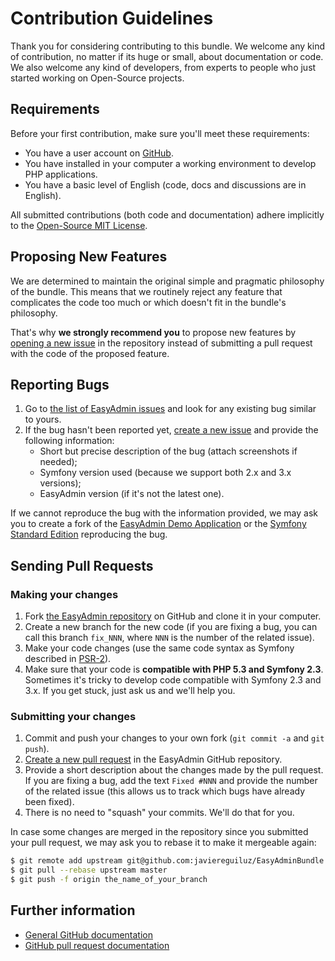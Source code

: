 Contribution Guidelines
=======================

Thank you for considering contributing to this bundle. We welcome any kind of
contribution, no matter if its huge or small, about documentation or code. We
also welcome any kind of developers, from experts to people who just started
working on Open-Source projects.

Requirements
------------

Before your first contribution, make sure you'll meet these requirements:

 * You have a user account on [GitHub](https://github.com/).
 * You have installed in your computer a working environment to develop PHP
   applications.
 * You have a basic level of English (code, docs and discussions are in English).

All submitted contributions (both code and documentation) adhere implicitly to
the [Open-Source MIT License][mit-license].

Proposing New Features
----------------------

We are determined to maintain the original simple and pragmatic philosophy of
the bundle. This means that we routinely reject any feature that complicates the
code too much or which doesn't fit in the bundle's philosophy.

That's why **we strongly recommend you** to propose new features by
[opening a new issue][create-issue] in the repository instead of submitting a
pull request with the code of the proposed feature.

Reporting Bugs
--------------

 1. Go to [the list of EasyAdmin issues][easyadmin-issues] and look for any
    existing bug similar to yours.
 2. If the bug hasn't been reported yet, [create a new issue][create-issue] and
    provide the following information:
    * Short but precise description of the bug (attach screenshots if needed);
    * Symfony version used (because we support both 2.x and 3.x versions);
    * EasyAdmin version (if it's not the latest one).

If we cannot reproduce the bug with the information provided, we may ask you to
create a fork of the [EasyAdmin Demo Application][easyadmin-demo] or the
[Symfony Standard Edition][symfony-standard] reproducing the bug.

Sending Pull Requests
---------------------

### Making your changes

 1. Fork [the EasyAdmin repository][easyadmin-repository] on GitHub and clone it
    in your computer.
 2. Create a new branch for the new code (if you are fixing a bug, you can call
    this branch `fix_NNN`, where `NNN` is the number of the related issue).
 3. Make your code changes (use the same code syntax as Symfony described in
    [PSR-2][psr2-standard]).
 4. Make sure that your code is **compatible with PHP 5.3 and Symfony 2.3**.
    Sometimes it's tricky to develop code compatible with Symfony 2.3 and 3.x.
    If you get stuck, just ask us and we'll help you.

### Submitting your changes

 1. Commit and push your changes to your own fork (`git commit -a` and `git push`).
 2. [Create a new pull request][create-pr] in the EasyAdmin GitHub repository.
 3. Provide a short description about the changes made by the pull request.
    If you are fixing a bug, add the text `Fixed #NNN` and provide the number of
    the related issue (this allows us to track which bugs have already been fixed).
 4. There is no need to "squash" your commits. We'll do that for you.

In case some changes are merged in the repository since you submitted your pull
request, we may ask you to rebase it to make it mergeable again:

``` bash
$ git remote add upstream git@github.com:javiereguiluz/EasyAdminBundle.git
$ git pull --rebase upstream master
$ git push -f origin the_name_of_your_branch
```

Further information
-------------------

 * [General GitHub documentation][gh-help]
 * [GitHub pull request documentation][gh-pr]

 [mit-license]: https://opensource.org/licenses/MIT
 [gh-help]: https://help.github.com
 [gh-pr]: https://help.github.com/send-pull-requests
 [easyadmin-demo]: https://github.com/javiereguiluz/easy-admin-demo
 [easyadmin-issues]: https://github.com/javiereguiluz/EasyAdminBundle/issues?utf8=%E2%9C%93&q=is%3Aissue
 [create-issue]: https://github.com/javiereguiluz/EasyAdminBundle/issues/new
 [create-pr]: https://github.com/javiereguiluz/EasyAdminBundle/pull/new
 [easyadmin-repository]: https://github.com/javiereguiluz/EasyAdminBundle
 [psr2-standard]: https://github.com/php-fig/fig-standards/blob/master/accepted/PSR-2-coding-style-guide.md
 [symfony-standard]: https://github.com/symfony/symfony-standard
